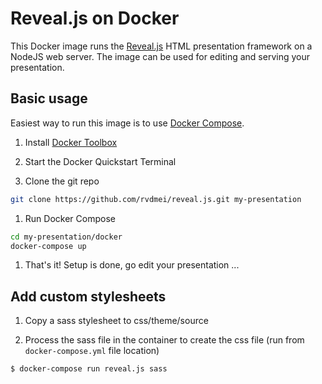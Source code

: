 # Reveal.js on Docker

This Docker image runs the [Reveal.js](https://www.github.com/hakimel/reveal.js) HTML presentation framework on a NodeJS web server. The image can be used for editing and serving your presentation.

## Basic usage

Easiest way to run this image is to use [Docker Compose](https://ww.docker.com/docker-compose).

1. Install [Docker Toolbox](https://www.docker.com/docker-toolbox)  

1. Start the Docker Quickstart Terminal

1. Clone the git repo
  ```sh
  git clone https://github.com/rvdmei/reveal.js.git my-presentation
  ```
1. Run Docker Compose
  ```sh
  cd my-presentation/docker
  docker-compose up
  ```
1. That's it! Setup is done, go edit your presentation ...

## Add custom stylesheets

1. Copy a sass stylesheet to css/theme/source

2. Process the sass file in the container to create the css file (run from ```docker-compose.yml``` file location)
```sh
$ docker-compose run reveal.js sass
```
